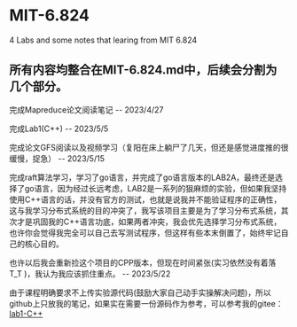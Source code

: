# MIT-6.824
4 Labs and some notes that learing from MIT 6.824

## 所有内容均整合在MIT-6.824.md中，后续会分割为几个部分。

完成Mapreduce论文阅读笔记
-- 2023/4/27

完成Lab1(C++)
-- 2023/5/5

完成论文GFS阅读以及视频学习（复阳在床上躺尸了几天，但还是感觉进度推的很缓慢，捉急）
-- 2023/5/15

完成raft算法学习，学习了go语言，并完成了go语言版本的LAB2A，最终还是选择了go语言，因为经过长远考虑，LAB2是一系列的狠麻烦的实验，但如果我坚持使用C++语言的话，并没有官方的测试，也就是说我并不能验证程序的正确性，这与我学习分布式系统的目的冲突了，我写该项目主要是为了学习分布式系统，其次才是巩固我的C++语言功底，如果两者冲突，我会优先选择学习分布式系统，也许你会觉得我完全可以自己去写测试程序，但这样有些本末倒置了，始终牢记自己的核心目的。

也许以后我会重新捡这个项目的CPP版本，但现在时间紧张(实习依然没有着落 T_T )，我认为我应该抓住重点。
-- 2023/5/22

由于课程明确要求不上传实验源代码(鼓励大家自己动手实操解决问题)，所以github上只放我的笔记，如果实在需要一份源码作为参考，可以参考我的gitee：[lab1-C++](https://gitee.com/moni_world/mit6.824-cpp.git)
